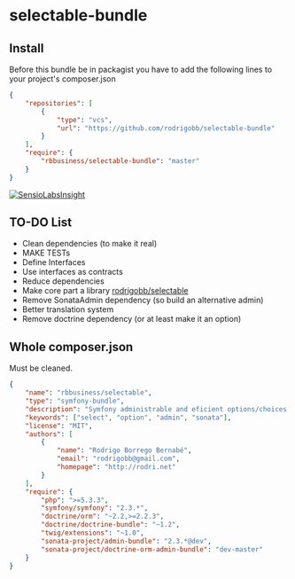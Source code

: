 selectable-bundle
=================

Install
-------

Before this bundle be in packagist you have to add the following lines to your project's composer.json

```json
{
    "repositories": [
        {
            "type": "vcs",
            "url": "https://github.com/rodrigobb/selectable-bundle"
        }
    ],
    "require": {
        "rbbusiness/selectable-bundle": "master"
    }
}
```

[![SensioLabsInsight](https://insight.sensiolabs.com/projects/4ca57fd1-aaf1-44db-955d-43f19cd102ad/big.png)](https://insight.sensiolabs.com/projects/4ca57fd1-aaf1-44db-955d-43f19cd102ad)

TO-DO List
---------

* Clean dependencies (to make it real)
* MAKE TESTs
* Define Interfaces
* Use interfaces as contracts
* Reduce dependencies
* Make core part a library [rodrigobb/selectable](https://github.com/rodrigobb/selectable)
* Remove SonataAdmin dependency (so build an alternative admin) 
* Better translation system
* Remove doctrine dependency (or at least make it an option)

Whole composer.json 
--------------------

Must be cleaned.

```json
{
    "name": "rbbusiness/selectable",
    "type": "symfony-bundle",
    "description": "Symfony administrable and eficient options/choices provider",
    "keywords": ["select", "option", "admin", "sonata"],
    "license": "MIT",
    "authors": [
        {
            "name": "Rodrigo Borrego Bernabé",
            "email": "rodrigobb@gmail.com",
            "homepage": "http://rodri.net"
        }
    ],
    "require": {
	    "php": ">=5.3.3",
        "symfony/symfony": "2.3.*",
        "doctrine/orm": "~2.2,>=2.2.3",
        "doctrine/doctrine-bundle": "~1.2",
        "twig/extensions": "~1.0",
	    "sonata-project/admin-bundle": "2.3.*@dev",
        "sonata-project/doctrine-orm-admin-bundle": "dev-master"
    }
}
```
